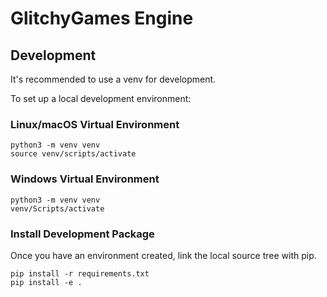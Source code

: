 # GlitchyGames Engine

## Development

It's recommended to use a venv for development.

To set up a local development environment:

### Linux/macOS Virtual Environment

```
python3 -m venv venv
source venv/scripts/activate
```

### Windows Virtual Environment

```
python3 -m venv venv
venv/Scripts/activate
```

### Install Development Package

Once you have an environment created, link the local source tree with pip.

```
pip install -r requirements.txt
pip install -e .
```

